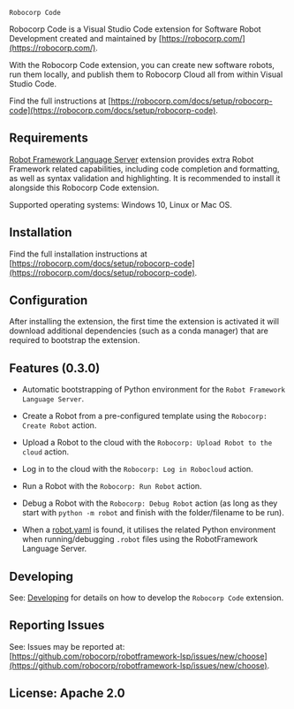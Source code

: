 `Robocorp Code`

Robocorp Code is a Visual Studio Code extension for Software Robot Development created and maintained by [https://robocorp.com/](https://robocorp.com/).

With the Robocorp Code extension, you can create new software robots, run them locally, and publish them to Robocorp Cloud all from within Visual Studio Code.

Find the full instructions at [https://robocorp.com/docs/setup/robocorp-code](https://robocorp.com/docs/setup/robocorp-code).


Requirements
-------------

[Robot Framework Language Server](https://marketplace.visualstudio.com/items?itemName=robocorp.robotframework-lsp) extension provides extra Robot Framework related capabilities, including code completion and formatting, as well as syntax validation and highlighting. It is recommended to install it  alongside this Robocorp Code extension.

Supported operating systems:
Windows 10, Linux or Mac OS.


Installation
-----------

Find the full installation instructions at [https://robocorp.com/docs/setup/robocorp-code](https://robocorp.com/docs/setup/robocorp-code).


Configuration
-------------

After installing the extension, the first time the extension is activated
it will download additional dependencies (such as a conda manager) that are required to bootstrap the extension.

Features (0.3.0)
-----------------

- Automatic bootstrapping of Python environment for the `Robot Framework Language Server`.

- Create a Robot from a pre-configured template using the `Robocorp: Create Robot` action.

- Upload a Robot to the cloud with the `Robocorp: Upload Robot to the cloud` action.

- Log in to the cloud with the `Robocorp: Log in Robocloud` action.

- Run a Robot with the `Robocorp: Run Robot` action.

- Debug a Robot with the `Robocorp: Debug Robot` action (as long as they start with `python -m robot` and finish with the folder/filename to be run).

- When a [robot.yaml](https://robocorp.com/docs/setup/robot-yaml-format) is found, it utilises the related Python environment when running/debugging `.robot` files using the RobotFramework Language Server.

Developing
------------

See: [Developing](docs/develop.md) for details on how to develop the `Robocorp Code` extension.

Reporting Issues
-----------------

See: Issues may be reported at: [https://github.com/robocorp/robotframework-lsp/issues/new/choose](https://github.com/robocorp/robotframework-lsp/issues/new/choose).

License: Apache 2.0
-------------------
